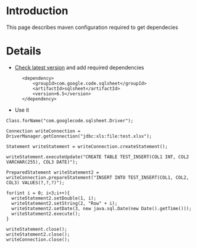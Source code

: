 # Introduction #

This page describes maven configuration required to get dependecies


# Details #

  * [Check latest version](http://mvnrepository.com/search.html?query=sqlsheet) and add required dependencies
```
      <dependency>
          <groupId>com.google.code.sqlsheet</groupId>
          <artifactId>sqlsheet</artifactId>
          <version>6.5</version>
      </dependency>
```
  * Use it
```
Class.forName("com.googlecode.sqlsheet.Driver");

Connection writeConnection = DriverManager.getConnection("jdbc:xls:file:test.xlsx");

Statement writeStatement = writeConnection.createStatement();

writeStatement.executeUpdate("CREATE TABLE TEST_INSERT(COL1 INT, COL2 VARCHAR(255), COL3 DATE)");

PreparedStatement writeStatement2 = 
writeConnection.prepareStatement("INSERT INTO TEST_INSERT(COL1, COL2, COL3) VALUES(?,?,?)");

for(int i = 0; i<3;i++){
  writeStatement2.setDouble(1, i);
  writeStatement2.setString(2, "Row" + i);
  writeStatement2.setDate(3, new java.sql.Date(new Date().getTime()));
  writeStatement2.execute();
}

writeStatement.close();
writeStatement2.close();
writeConnection.close();
```